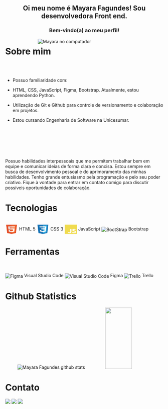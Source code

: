 ## <p align="center"> Oi meu nome é Mayara Fagundes! Sou desenvolvedora Front end.</p>
### <p align="center">Bem-vindo(a) ao meu perfil!

  
  <img src=https://github.com/Mayasfagundes/Mayasfagundes/assets/118991276/f54509f3-38be-4304-a592-324e6190c505
 min-width="400px" max-width="400px"         width="400px" align="right" alt="Mayara no computador">
  
   
   # Sobre mim
   <br>
  <br>

 
  * Possuo familiaridade com:
  
- HTML, CSS, JavaScript, Figma, Bootstrap. Atualmente, estou aprendendo Python.

- Utilização de Git e Github para controle de versionamento e colaboração em projetos.

- Estou cursando Engenharia de Software na Unicesumar. 


<br>
<br>
<br>
<br>
<br>




Possuo habilidades interpessoais que me permitem trabalhar bem em equipe e comunicar ideias de forma clara e concisa. 
Estou sempre em busca de desenvolvimento pessoal e do aprimoramento das minhas habilidades. Tenho grande entusiasmo pela programação e pelo seu poder criativo.
Fique à vontade para entrar em contato comigo para discutir possíveis oportunidades de colaboração.
  


  
  # Tecnologias

  <div style="display: block"><br>
  <img align="center" alt="HTML" height="30" width="40" src="https://raw.githubusercontent.com/devicons/devicon/master/icons/html5/html5-original.svg" > HTML 5
  <img align="center" alt="CSS" height="30" width="40" src="https://raw.githubusercontent.com/devicons/devicon/master/icons/css3/css3-original.svg"> CSS 3
  <img align="center" alt="JavaScrpt" height="30" width="40" src="https://raw.githubusercontent.com/devicons/devicon/master/icons/javascript/javascript-plain.svg"> JavaScript
  <img align="center" alt="BootStrap" height="30" width="40" src="https://cdn.jsdelivr.net/gh/devicons/devicon/icons/bootstrap/bootstrap-original.svg"> Bootstrap

  </div>



 
   # Ferramentas
  
   <div style="display: block"><br>
    
  <img align="center" alt="Figma" height="30" width="40" src="https://cdn.jsdelivr.net/gh/devicons/devicon/icons/visualstudio/visualstudio-plain.svg">  Visual Studio Code
  <img align="center" alt="Visual Studio Code" height="30" width="40" src="https://cdn.jsdelivr.net/gh/devicons/devicon/icons/figma/figma-original.svg"> Figma
  <img align="center" alt="Trello" height="30" width="40" src="https://cdn.jsdelivr.net/gh/devicons/devicon/icons/trello/trello-plain.svg">  Trello

  </div>
  
  #

  
  
   # Github Statistics
   
<div align="center">  
  <img width="49%" height="195px" src="https://github-readme-stats.vercel.app/api?username=mayasfagundes&show_icons=true&count_private=true&hide_border=true&title_color=ff91a4&icon_color=ff91a4&text_color=c9d1d9&bg_color=0d1117" alt="Mayara Fagundes github stats" /> 
  <img width="41%" height="195px" src="https://github-readme-stats.vercel.app/api/top-langs/?username=mayasfagundes&layout=compact&hide_border=true&title_color=ff91a4&text_color=ff91a4&bg_color=0d1117" />
</div>





  # Contato
  
 <p align="left">
  <a href="mailto:mayara.christina.fagundes@gmail.com" alt="Gmail" target="_blank">
  <img src="https://img.shields.io/badge/Gmail-D14836?style=for-the-badge&logo=&logoColor=white=mailto:josedanielbarreto@gmail.com"/ target="_blank"></a>

  <a href="https://www.linkedin.com/in/mayarasfagundes/" alt="Linkedin" target="_blank">
  <img src="https://img.shields.io/badge/LinkedIn-0077B5?style=for-the-badge&logo=&logoColor=white=https://www.linkedin.com/in/daniel-barreto-developer/" / target="_blank"></a>

 
  <a href="https://cursos.alura.com.br/vitrinedev/Mayarasfagundes" alt="VitrineDev" target="_blank">
  <img src="https://img.shields.io/badge/VitrineDev-100000?style=for-the-badge&logo=&logoColor=white=https://cursos.alura.com.br/vitrinedev/danielbarreto"/ target="_blank"></a>
</p>  

